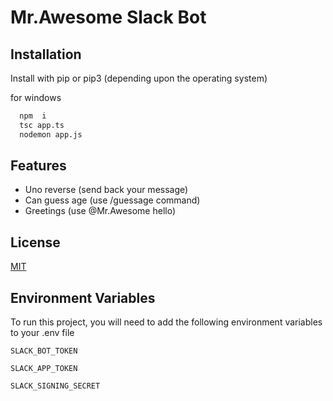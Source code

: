 
# Mr.Awesome Slack Bot





## Installation

Install with pip or pip3 (depending upon the operating system)

for windows
```bash
  npm  i 
  tsc app.ts
  nodemon app.js
```
    
## Features

- Uno reverse  (send back your message)
- Can guess age (use /guessage command)
- Greetings (use @Mr.Awesome hello)



## License

[MIT](https://choosealicense.com/licenses/mit/)


## Environment Variables

To run this project, you will need to add the following environment variables to your .env file

`SLACK_BOT_TOKEN`

`SLACK_APP_TOKEN`

`SLACK_SIGNING_SECRET`

